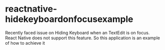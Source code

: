 # reactnative-hidekeyboardonfocusexample
Recently faced issue on Hiding Keyboard when an TextEdit is on focus. React Native does not support this feature. So this application is an example of how to achieve it
